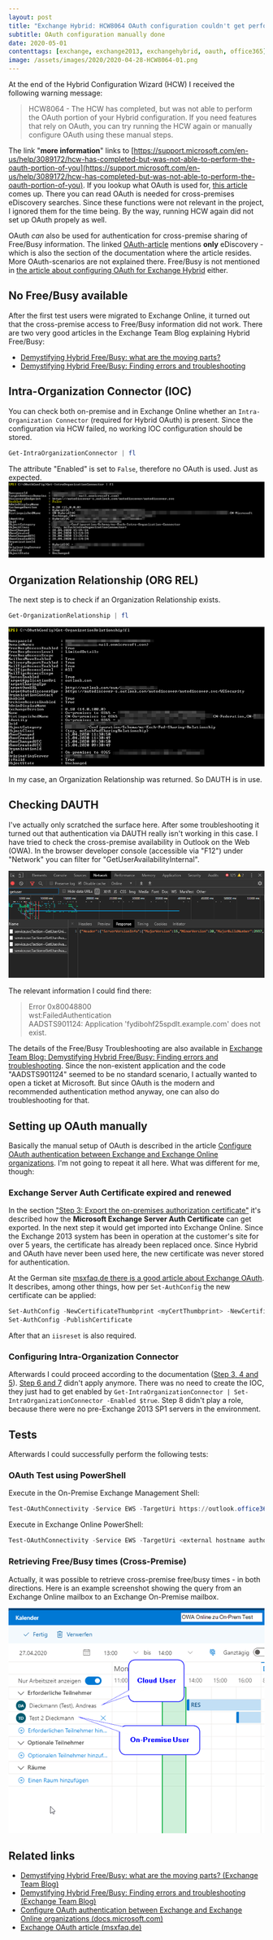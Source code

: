 ```yaml
---
layout: post
title: "Exchange Hybrid: HCW8064 OAuth configuration couldn't get performed"
subtitle: OAuth configuration manually done
date: 2020-05-01
contenttags: [exchange, exchange2013, exchangehybrid, oauth, office365]
image: /assets/images/2020/2020-04-28-HCW8064-01.png
---
```

At the end of the Hybrid Configuration Wizard (HCW) I received the following warning message:
> HCW8064 - The HCW has completed, but was not able to perform the OAuth portion of your Hybrid configuration. If you need features that rely on OAuth, you can try running the HCW again or manually configure OAuth using these manual steps.

The link "**more information**" links to [https://support.microsoft.com/en-us/help/3089172/hcw-has-completed-but-was-not-able-to-perform-the-oauth-portion-of-you](https://support.microsoft.com/en-us/help/3089172/hcw-has-completed-but-was-not-able-to-perform-the-oauth-portion-of-you). If you lookup what OAuth is used for, [this article](https://docs.microsoft.com/en-us/exchange/using-oauth-authentication-to-support-ediscovery-in-an-exchange-hybrid-deployment-exchange-2013-help?redirectedfrom=MSDN) comes up. There you can read OAuth is needed for cross-premises eDiscovery searches. Since these functions were not relevant in the project, I ignored them for the time being. By the way, running HCW again did not set up OAuth propely as well.

OAuth *can* also be used for authentication for cross-premise sharing of Free/Busy information. The linked [OAuth-article](https://docs.microsoft.com/en-us/exchange/using-oauth-authentication-to-support-ediscovery-in-an-exchange-hybrid-deployment-exchange-2013-help?redirectedfrom=MSDN) mentions **only** eDiscovery -  which is also the section of the documentation where the article resides. More OAuth-scenarios are not explained there. Free/Busy is not mentioned in [the article about configuring OAuth for Exchange Hybrid](https://docs.microsoft.com/en-us/exchange/configure-oauth-authentication-between-exchange-and-exchange-online-organizations-exchange-2013-help) either.

## No Free/Busy available

After the first test users were migrated to Exchange Online, it turned out that the cross-premise access to Free/Busy information did not work. There are two very good articles in the Exchange Team Blog explaining Hybrid Free/Busy:

- [Demystifying Hybrid Free/Busy: what are the moving parts?](https://techcommunity.microsoft.com/t5/exchange-team-blog/demystifying-hybrid-free-busy-what-are-the-moving-parts/ba-p/607704)
- [Demystifying Hybrid Free/Busy: Finding errors and troubleshooting](https://techcommunity.microsoft.com/t5/exchange-team-blog/demystifying-hybrid-free-busy-finding-errors-and-troubleshooting/ba-p/607727)

## Intra-Organization Connector (IOC)

You can check both on-premise and in Exchange Online whether an `Intra-Organization Connector` (required for Hybrid OAuth) is present. Since the configuration via HCW failed, no working IOC configuration should be stored.

``` powershell
Get-IntraOrganizationConnector | fl
```

The attribute "Enabled" is set to `False`, therefore no OAuth is used. Just as expected.
!["Get-IntraOrganizationConnector | fl" - "Enabled" is set to "False"](/assets/images/2020/2020-04-28-IOC-01.png "'Get-IntraOrganizationConnector | fl' - 'Enabled' is set to 'False'")

## Organization Relationship (ORG REL)

The next step is to check if an Organization Relationship exists.

``` powershell
Get-OrganizationRelationship | fl
```

![Get-OrganizationRelationship to show that the Organization Relationship to the O365 Mail Domain exists"](/assets/images/2020/2020-04-28-ORG-REL.png "Get-OrganizationRelationship to show that the Organization Relationship to the O365 Mail Domain exists")

In my case, an Organization Relationship was returned. So DAUTH is in use.

## Checking DAUTH

I've actually only scratched the surface here. After some troubleshooting it turned out that authentication via DAUTH really isn't working in this case. I have tried to check the cross-premise availability in Outlook on the Web (OWA). In the browser developer console (accessible via "F12") under "Network" you can filter for "GetUserAvailabilityInternal".

![Retrieving developer options - Network in the browser for OWA](/assets/images/2020/2020-04-28-NetworkConsoleBrowserOWA.png "Retrieving developer options - Network in the browser for OWA")

The relevant information I could find there:

> Error 0x80048800  
> wst:FailedAuthentication  
> AADSTS901124: Application 'fydibohf25spdlt.example.com' does not exist.  

The details of the Free/Busy Troubleshooting are also available in [Exchange Team Blog: Demystifying Hybrid Free/Busy: Finding errors and troubleshooting](https://techcommunity.microsoft.com/t5/exchange-team-blog/demystifying-hybrid-free-busy-finding-errors-and-troubleshooting/ba-p/607727). Since the non-existent application and the code "AADSTS901124" seemed to be no standard scenario, I actually wanted to open a ticket at Microsoft. But since OAuth is the modern and recommended authentication method anyway, one can also do troubleshooting for that.

## Setting up OAuth manually

Basically the manual setup of OAuth is described in the article [Configure OAuth authentication between Exchange and Exchange Online organizations](https://docs.microsoft.com/en-us/exchange/configure-oauth-authentication-between-exchange-and-exchange-online-organizations-exchange-2013-help). I'm not going to repeat it all here. What was different for me, though:

### Exchange Server Auth Certificate expired and renewed

In the section ["Step 3: Export the on-premises authorization certificate"](https://docs.microsoft.com/en-us/exchange/configure-oauth-authentication-between-exchange-and-exchange-online-organizations-exchange-2013-help#step-3-export-the-on-premises-authorization-certificate) it's described how the **Microsoft Exchange Server Auth Certificate** can get exported. In the next step it would get imported into Exchange Online. Since the Exchange 2013 system has been in operation at the customer's site for over 5 years, the certificate has already been replaced once. Since Hybrid and OAuth have never been used here, the new certificate was never stored for authentication.

At the German site [msxfaq.de there is a good article about Exchange OAuth](https://www.msxfaq.de/exchange/e2013/exchange_oauth.htm). It describes, among other things, how per `Set-AuthConfig` the new certificate can be applied:

``` powershell
Set-AuthConfig -NewCertificateThumbprint <myCertThumbprint> -NewCertificateEffectiveDate (Get-Date)
Set-AuthConfig -PublishCertificate
```

After that an `iisreset` is also required.

### Configuring Intra-Organization Connector

Afterwards I could proceed according to the documentation ([Step 3, 4 and 5](https://docs.microsoft.com/en-us/exchange/configure-oauth-authentication-between-exchange-and-exchange-online-organizations-exchange-2013-help#step-3-export-the-on-premises-authorization-certificate)). [Step 6 and 7](https://docs.microsoft.com/en-us/exchange/configure-oauth-authentication-between-exchange-and-exchange-online-organizations-exchange-2013-help#step-6-create-an-intraorganizationconnector-from-your-on-premises-organization-to-office-365) didn't apply anymore. There was no need to create the IOC, they just had to get enabled by `Get-IntraOrganizationConnector | Set-IntraOrganizationConnector -Enabled $true`. Step 8 didn't play a role, because there were no pre-Exchange 2013 SP1 servers in the environment.

## Tests

Afterwards I could successfully perform the following tests:

### OAuth Test using PowerShell

Execute in the On-Premise Exchange Management Shell:

``` powershell
Test-OAuthConnectivity -Service EWS -TargetUri https://outlook.office365.com/ews/exchange.asmx -Mailbox <On-Premises Mailbox> -Verbose | Format-List
```

Execute in Exchange Online PowerShell:

``` powershell
Test-OAuthConnectivity -Service EWS -TargetUri <external hostname authority of your Exchange On-Premises deployment>/metadata/json/1 -Mailbox <Exchange Online Mailbox> -Verbose | Format-List
```

### Retrieving Free/Busy times (Cross-Premise)

Actually, it was possible to retrieve cross-premise free/busy times - in both directions. Here is an example screenshot showing the query from an Exchange Online mailbox to an Exchange On-Premise mailbox.

![Outlook on the Web: retrieving Free/Busy times from Exchange Online to Exchange On-Premise - successfully](/assets/images/2020/2020-04-28-FreeBusy.png "Outlook on the Web: retrieving Free/Busy times from Exchange Online to Exchange On-Premise - successfully")

## Related links

- [Demystifying Hybrid Free/Busy: what are the moving parts? (Exchange Team Blog)](https://techcommunity.microsoft.com/t5/exchange-team-blog/demystifying-hybrid-free-busy-what-are-the-moving-parts/ba-p/607704)
- [Demystifying Hybrid Free/Busy: Finding errors and troubleshooting (Exchange Team Blog)](https://techcommunity.microsoft.com/t5/exchange-team-blog/demystifying-hybrid-free-busy-finding-errors-and-troubleshooting/ba-p/607727)
- [Configure OAuth authentication between Exchange and Exchange Online organizations (docs.microsoft.com)](https://docs.microsoft.com/en-us/exchange/configure-oauth-authentication-between-exchange-and-exchange-online-organizations-exchange-2013-help)
- [Exchange OAuth article (msxfaq.de)](https://www.msxfaq.de/exchange/e2013/exchange_oauth.htm)
